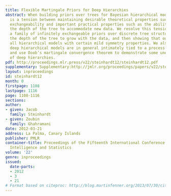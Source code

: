 ```yaml
---
title: Flexible Martingale Priors for Deep Hierarchies
abstract: When building priors over trees for Bayesian hierarchical models, there
  is a tension between maintaining desirable theoretical properties such as infinite
  exchangeability and important practical properties such as the ability to increase
  the depth of the tree to accommodate new data. We resolve this tension by presenting
  a family of infinitely exchangeable priors over discrete tree structures that allows
  the depth of the tree to grow with the data, and then showing that our family contains
  all hierarchical models with certain mild symmetry properties. We also show that
  deep hierarchical models are in general intimately tied to a process called a martingale,
  and use Doob’s martingale convergence theorem to demonstrate some unexpected properties
  of deep hierarchies.
pdf: http://proceedings.mlr.press/v22/steinhardt12/steinhardt12.pdf
supplementary: Supplementary:http://jmlr.org/proceedings/papers/v22/steinhardt12/steinhardt12Supple.zip
layout: inproceedings
id: steinhardt12
month: 0
firstpage: 1108
lastpage: 1116
page: 1108-1116
sections: 
author:
- given: Jacob
  family: Steinhardt
- given: Zoubin
  family: Ghahramani
date: 2012-03-21
address: La Palma, Canary Islands
publisher: PMLR
container-title: Proceedings of the Fifteenth International Conference on Artificial
  Intelligence and Statistics
volume: '22'
genre: inproceedings
issued:
  date-parts:
  - 2012
  - 3
  - 21
# Format based on citeproc: http://blog.martinfenner.org/2013/07/30/citeproc-yaml-for-bibliographies/
---
```

